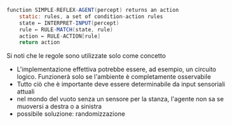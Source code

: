 
```Java
function SIMPLE-REFLEX-AGENT(percept) returns an action
	static: rules, a set of condition-action rules
	state ← INTERPRET-INPUT(percept)
	rule ← RULE-MATCH(state, rule)
	action ← RULE-ACTION[rule]
	return action

```

Si noti che le regole sono utilizzate solo come concetto
- L'implementazione effettiva potrebbe essere, ad esempio, un circuito logico.
Funzionerà solo se l'ambiente è completamente osservabile
- Tutto ciò che è importante deve essere determinabile da input sensoriali attuali
- nel mondo del vuoto senza un sensore per la stanza, l'agente non sa se muoversi a destra o a sinistra
- possibile soluzione: randomizzazione
